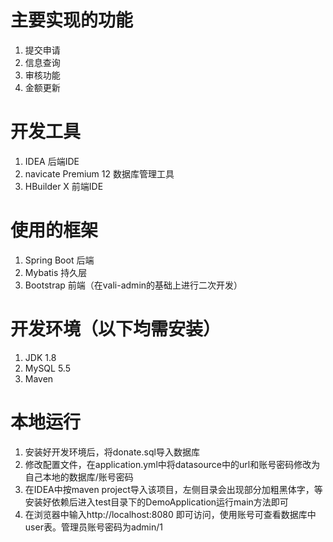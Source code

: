 # 主要实现的功能
1. 提交申请
2. 信息查询
3. 审核功能
4. 金额更新

# 开发工具
1. IDEA 后端IDE
2. navicate Premium 12 数据库管理工具
3. HBuilder X 前端IDE

# 使用的框架
1. Spring Boot 后端
2. Mybatis 持久层
3. Bootstrap 前端（在vali-admin的基础上进行二次开发）

# 开发环境（以下均需安装）
1. JDK 1.8
2. MySQL 5.5
3. Maven

# 本地运行
1. 安装好开发环境后，将donate.sql导入数据库
2. 修改配置文件，在application.yml中将datasource中的url和账号密码修改为自己本地的数据库/账号密码
4. 在IDEA中按maven project导入该项目，左侧目录会出现部分加粗黑体字，等安装好依赖后进入test目录下的DemoApplication运行main方法即可
5. 在浏览器中输入http://localhost:8080 即可访问，使用账号可查看数据库中user表。管理员账号密码为admin/1
